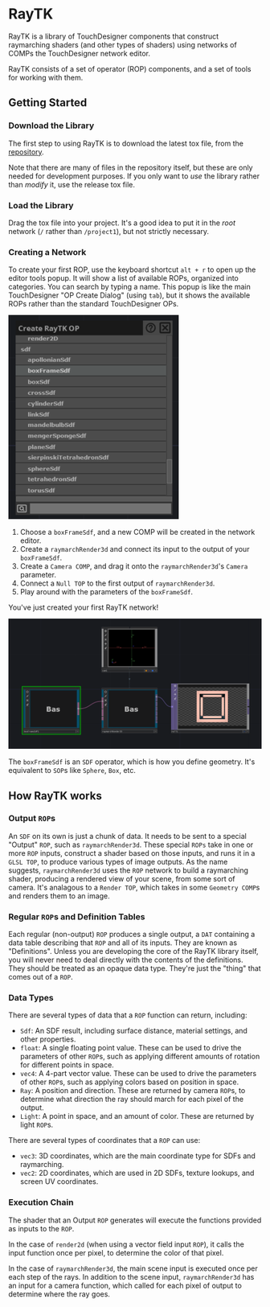 # RayTK

RayTK is a library of TouchDesigner components that construct raymarching shaders (and other types of shaders) using networks of COMPs the TouchDesigner network editor.

RayTK consists of a set of operator (ROP) components, and a set of tools for working with them.

## Getting Started

### Download the Library

The first step to using RayTK is to download the latest tox file, from the [repository](https://github.com/t3kt/raytk/releases).

Note that there are many of files in the repository itself, but these are only needed for development purposes. If you only want to *use* the library rather than *modify* it, use the release tox file.

### Load the Library

Drag the tox file into your project. It's a good idea to put it in the *root* network (`/` rather than `/project1`), but not strictly necessary.

### Creating a Network

To create your first ROP, use the keyboard shortcut `alt + r` to open up the editor tools popup. It will show a list of available ROPs, organized into categories. You can search by typing a name. This popup is like the main TouchDesigner "OP Create Dialog" (using `tab`), but it shows the available ROPs rather than the standard TouchDesigner OPs.

![Create OP Menu](docs/img/intro-createOpMenu.png)

1. Choose a `boxFrameSdf`, and a new COMP will be created in the network editor.
1. Create a `raymarchRender3d` and connect its input to the output of your `boxFrameSdf`.
1. Create a `Camera COMP`, and drag it onto the `raymarchRender3d`'s `Camera` parameter.
1. Connect a `Null TOP` to the first output of `raymarchRender3d`.
1. Play around with the parameters of the `boxFrameSdf`.

You've just created your first RayTK network!

![Basic RayTK Network](docs/img/intro-basicNetwork.png)

The `boxFrameSdf` is an `SDF` operator, which is how you define geometry. It's equivalent to `SOP`s like `Sphere`, `Box`, etc.

## How RayTK works

### Output `ROP`s

An `SDF` on its own is just a chunk of data. It needs to be sent to a special "Output" `ROP`, such as `raymarchRender3d`. These special `ROPs` take in one or more `ROP` inputs, construct a shader based on those inputs, and runs it in a `GLSL TOP`, to produce various types of image outputs. As the name suggests, `raymarchRender3d` uses the `ROP` network to build a raymarching shader, producing a rendered view of your scene, from some sort of camera. It's analagous to a `Render TOP`, which takes in some `Geometry COMP`s and renders them to an image.

### Regular `ROP`s and Definition Tables

Each regular (non-output) `ROP` produces a single output, a `DAT` containing a data table describing that `ROP` and all of its inputs. They are known as "Definitions". Unless you are developing the core of the RayTK library itself, you will never need to deal directly with the contents of the definitions. They should be treated as an opaque data type. They're just the "thing" that comes out of a `ROP`.

### Data Types

There are several types of data that a `ROP` function can return, including:
* `Sdf`: An SDF result, including surface distance, material settings, and other properties.
* `float`: A single floating point value. These can be used to drive the parameters of other `ROP`s, such as applying different amounts of rotation for different points in space.
* `vec4`: A 4-part vector value. These can be used to drive the parameters of other `ROP`s, such as applying colors based on position in space.
* `Ray`: A position and direction. These are returned by camera `ROP`s, to determine what direction the ray should march for each pixel of the output.
* `Light`: A point in space, and an amount of color. These are returned by light `ROP`s.

There are several types of coordinates that a `ROP` can use:
* `vec3`: 3D coordinates, which are the main coordinate type for SDFs and raymarching.
* `vec2`: 2D coordinates, which are used in 2D SDFs, texture lookups, and screen UV coordinates.

### Execution Chain

The shader that an Output `ROP` generates will execute the functions provided as inputs to the `ROP`.

In the case of `render2d` (when using a vector field input `ROP`), it calls the input function once per pixel, to determine the color of that pixel.

In the case of `raymarchRender3d`, the main scene input is executed once per each step of the rays. In addition to the scene input, `raymarchRender3d` has an input for a camera function, which called for each pixel of output to determine where the ray goes.
